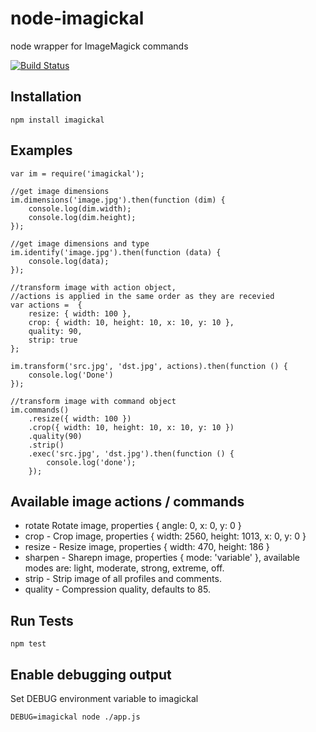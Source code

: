 # node-imagickal

node wrapper for ImageMagick commands

[![Build Status](https://secure.travis-ci.org/martinj/node-imagickal.png)](http://travis-ci.org/martinj/node-imagickal)

## Installation

	npm install imagickal

## Examples

	var im = require('imagickal');

	//get image dimensions
	im.dimensions('image.jpg').then(function (dim) {
		console.log(dim.width);
		console.log(dim.height);
	});

	//get image dimensions and type
	im.identify('image.jpg').then(function (data) {
		console.log(data);
	});

	//transform image with action object,
	//actions is applied in the same order as they are recevied
	var actions =  {
		resize: { width: 100 },
		crop: { width: 10, height: 10, x: 10, y: 10 },
		quality: 90,
		strip: true
	};

	im.transform('src.jpg', 'dst.jpg', actions).then(function () {
		console.log('Done')
	});

	//transform image with command object
	im.commands()
		.resize({ width: 100 })
		.crop({ width: 10, height: 10, x: 10, y: 10 })
		.quality(90)
		.strip()
		.exec('src.jpg', 'dst.jpg').then(function () {
			console.log('done');
		});

## Available image actions / commands

- rotate Rotate image, properties { angle: 0, x: 0, y: 0 }
- crop - Crop image, properties { width: 2560, height: 1013, x: 0, y: 0 }
- resize - Resize image, properties { width: 470, height: 186 }
- sharpen - Sharepn image, properties { mode: 'variable' }, available modes are: light, moderate, strong, extreme, off.
- strip - Strip image of all profiles and comments.
- quality - Compression quality, defaults to 85.

## Run Tests

	npm test

## Enable debugging output

Set DEBUG environment variable to imagickal

	DEBUG=imagickal node ./app.js
